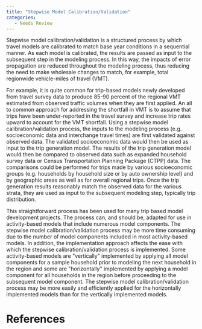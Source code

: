 ```yaml
---
title: "Stepwise Model Calibration/Validation"
categories:
   - Needs Review
---
```


Stepwise model calibration/validation is a structured process by which travel models are calibrated to match base year conditions in a sequential manner. As each model is calibrated, the results are passed as input to the subsequent step in the modeling process. In this way, the impacts of error propagation are reduced throughout the modeling process, thus reducing the need to make wholesale changes to match, for example, total regionwide vehicle-miles of travel (VMT).

For example, it is quite common for trip-based models newly developed from travel survey data to produce 85-90 percent of the regional VMT estimated from observed traffic volumes when they are first applied. An all to common approach for addressing the shortfall in VMT is to assume that trips have been under-reported in the travel survey and increase trip rates upward to account for the VMT shortfall. Using a stepwise model calibration/validation process, the inputs to the modeling process (e.g. socioeconomic data and interchange travel times) are first validated against observed data. The validated socioeconomic data would then be used as input to the trip generation model. The results of the trip generation model would then be compared to observed data such as expanded household survey data or Census Transportation Planning Package (CTPP) data. The comparisons could be performed for trips made by various socioeconomic groups (e.g. households by household size or by auto ownership level) and by geographic areas as well as for overall regional trips. Once the trip generation results reasonably match the observed data for the various strata, they are used as input to the subsequent modeling step, typically trip distribution.

This straightforward process has been used for many trip based model development projects. The process can, and should be, adapted for use in activity-based models that include numerous model components. The stepwise model calibration/validation process may be more time consuming due to the number of model components included in most activity-based models. In addition, the implementation approach affects the ease with which the stepwise calibration/validation process is implemented. Some activity-based models are "vertically" implemented by applying all model components for a sample household prior to modeling the next household in the region and some are "horizontally" implemented by applying a model component for all households in the region before proceeding to the subsequent model component. The stepwise model calibration/validation process may be more easily and efficiently applied for the horizontally implemented models than for the vertically implemented models.

References
==========


